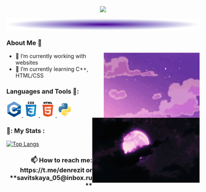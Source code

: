 <p align="center">
  <img src="https://readme-typing-svg.demolab.com/?lines=Hi,+I'm+Denrezit 🌑;Beginner+Software+Engineer;Frontend+Developer&font=Philosopher&center=true&width=440&height=45&color=6772FF&vCenter=true&pause=300&size=30&"/>
</p>

<p align="center">
  <img align="center" height="30" width="800" src="https://github.com/Denrezit/Denrezit/blob/main/img/side.png"> 
</p>

### About Me 🌠
<p align="right">
  <img align="right" height="170" width="250" src="https://github.com/Denrezit/Denrezit/blob/main/img/star.gif"> 
</p>

<ul>
  <li>🔭 I’m currently working with websites</li>
  <li>🌱 I’m currently learning C++, HTML/CSS</li>
</ul>

<p align="right">
  <img align="right" height="170" width="280" src="https://github.com/Denrezit/Denrezit/blob/main/img/tenor.gif"> 
</p>

<h3 align="left">Languages and Tools 🌙:</h3>
<p align="left"> <a href="https://www.w3schools.com/cpp/" target="_blank" rel="noreferrer"> <img src="https://raw.githubusercontent.com/devicons/devicon/master/icons/cplusplus/cplusplus-original.svg" alt="cplusplus" width="40" height="40"/> </a> <a href="https://www.w3schools.com/css/" target="_blank" rel="noreferrer"> <img src="https://raw.githubusercontent.com/devicons/devicon/master/icons/css3/css3-original-wordmark.svg" alt="css3" width="40" height="40"/> </a> <a href="https://www.w3.org/html/" target="_blank" rel="noreferrer"> <img src="https://raw.githubusercontent.com/devicons/devicon/master/icons/html5/html5-original-wordmark.svg" alt="html5" width="40" height="40"/> </a> <a href="https://www.python.org" target="_blank" rel="noreferrer"> <img src="https://raw.githubusercontent.com/devicons/devicon/master/icons/python/python-original.svg" alt="python" width="40" height="40"/> </a> </p>

### 🌟: My Stats :

[![Top Langs](https://github-readme-stats.vercel.app/api/top-langs/?username=j1zzu&layout=compact&theme=midnight-purple)](https://github.com/anuraghazra/github-readme-stats)

<p align="right">
  <h3 align="right">📫 How to reach me: https://t.me/denrezit or **savitskaya_05@inbox.ru**</h3>
</p>
<!--


Here are some ideas to get you started:

- 🔭 I’m currently working on ...
- 🌱 I’m currently learning ...
- 👯 I’m looking to collaborate on ...
- 🤔 I’m looking for help with ...
- 💬 Ask me about ...
- 📫 How to reach me: ...
- 😄 Pronouns: ...
- ⚡ Fun fact: ...
-->
